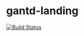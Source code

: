 # gantd-landing

[![Build Status](https://travis-ci.org/gantFDT/lite-ui-framework-landing.svg?branch=master)](https://travis-ci.org/gantFDT/lite-ui-framework-landing)


